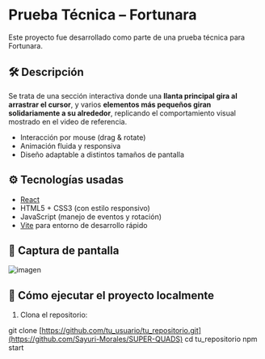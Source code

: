 # Prueba Técnica – Fortunara

Este proyecto fue desarrollado como parte de una prueba técnica para Fortunara.

## 🛠 Descripción

Se trata de una sección interactiva donde una **llanta principal gira al arrastrar el cursor**, y varios **elementos más pequeños giran solidariamente a su alrededor**, replicando el comportamiento visual mostrado en el video de referencia.

- Interacción por mouse (drag & rotate)
- Animación fluida y responsiva
- Diseño adaptable a distintos tamaños de pantalla

## ⚙️ Tecnologías usadas

- [React](https://reactjs.org/)
- HTML5 + CSS3 (con estilo responsivo)
- JavaScript (manejo de eventos y rotación)
- [Vite](https://vitejs.dev/) para entorno de desarrollo rápido

## 📸 Captura de pantalla

![imagen](https://github.com/user-attachments/assets/b5b6c6b5-4a92-4926-b363-9ed441b270be)


## 🚀 Cómo ejecutar el proyecto localmente

1. Clona el repositorio:

git clone [https://github.com/tu_usuario/tu_repositorio.git](https://github.com/Sayuri-Morales/SUPER-QUADS)
cd tu_repositorio 
npm start 
